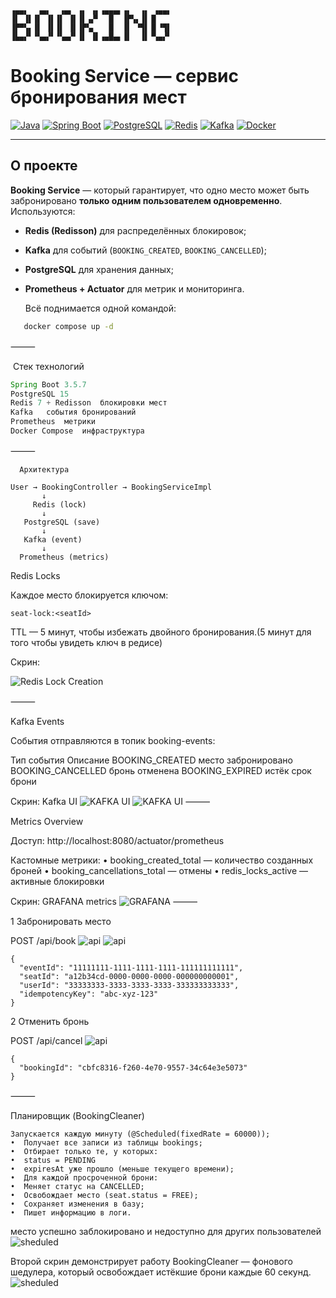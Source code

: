 ```
▗▄▄▖  ▗▄▖  ▗▄▖ ▗▖ ▗▖▗▄▄▄▖▗▖  ▗▖ ▗▄▄▖
▐▌ ▐▌▐▌ ▐▌▐▌ ▐▌▐▌▗▞▘  █  ▐▛▚▖▐▌▐▌   
▐▛▀▚▖▐▌ ▐▌▐▌ ▐▌▐▛▚▖   █  ▐▌ ▝▜▌▐▌▝▜▌
▐▙▄▞▘▝▚▄▞▘▝▚▄▞▘▐▌ ▐▌▗▄█▄▖▐▌  ▐▌▝▚▄▞▘
```



#   Booking Service — сервис бронирования мест

[![Java](https://img.shields.io/badge/Java-17-blue?logo=openjdk)](https://openjdk.org/)
[![Spring Boot](https://img.shields.io/badge/Spring_Boot-3.5.7-brightgreen?logo=springboot)](https://spring.io/projects/spring-boot)
[![PostgreSQL](https://img.shields.io/badge/PostgreSQL-15-blue?logo=postgresql)](https://www.postgresql.org/)
[![Redis](https://img.shields.io/badge/Redis-7-red?logo=redis)](https://redis.io/)
[![Kafka](https://img.shields.io/badge/Apache_Kafka-3.9-black?logo=apachekafka)](https://kafka.apache.org/)
[![Docker](https://img.shields.io/badge/Docker-Compose-blue?logo=docker)](https://docs.docker.com/compose/)

---

##  О проекте

**Booking Service** — который гарантирует,
что одно место может быть забронировано **только одним пользователем одновременно**.  
Используются:
- **Redis (Redisson)** для распределённых блокировок;
- **Kafka** для событий (`BOOKING_CREATED`, `BOOKING_CANCELLED`);
- **PostgreSQL** для хранения данных;
- **Prometheus + Actuator** для метрик и мониторинга.

   Всё поднимается одной командой:
```bash 
   docker compose up -d
```

⸻

 ️ Стек технологий

```Java 17	
Spring Boot 3.5.7	
PostgreSQL 15
Redis 7 + Redisson	блокировки мест
Kafka	события бронирований
Prometheus	метрики
Docker Compose	инфраструктура
```
⸻
```
  Архитектура

User → BookingController → BookingServiceImpl
       ↓
     Redis (lock)
       ↓
   PostgreSQL (save)
       ↓
   Kafka (event)
       ↓
  Prometheus (metrics)
```


  Redis Locks

Каждое место блокируется ключом:

```seat-lock:<seatId>```

TTL — 5 минут, чтобы избежать двойного бронирования.(5 минут для того чтобы увидеть ключ в редисе)

  Скрин:

![Redis Lock Creation](docs/images/redislock.png)

⸻

  Kafka Events

События отправляются в топик booking-events:

Тип события	Описание
BOOKING_CREATED	место забронировано
BOOKING_CANCELLED	бронь отменена
BOOKING_EXPIRED	истёк срок брони

  Скрин: Kafka UI
  ![KAFKA UI](docs/images/kafka.png)
  ![KAFKA UI](docs/images/consumer.png)
⸻

 Metrics Overview

Доступ:
  http://localhost:8080/actuator/prometheus

Кастомные метрики:
	•	booking_created_total — количество созданных броней
	•	booking_cancellations_total — отмены
	•	redis_locks_active — активные блокировки

  Скрин: GRAFANA metrics
  ![GRAFANA](docs/images/grafana.png)
⸻

1️ Забронировать место

POST /api/book
![api](docs/images/200.png)
![api](docs/images/2002.png)
```
{
  "eventId": "11111111-1111-1111-1111-111111111111",
  "seatId": "a12b34cd-0000-0000-0000-000000000001",
  "userId": "33333333-3333-3333-3333-333333333333",
  "idempotencyKey": "abc-xyz-123"
}
```

2️ Отменить бронь

POST /api/cancel
![api](docs/images/cancel.png)
```
{
  "bookingId": "cbfc8316-f260-4e70-9557-34c64e3e5073"
}
```
⸻

 Планировщик (BookingCleaner)
 ```
 Запускается каждую минуту (@Scheduled(fixedRate = 60000));
 •	Получает все записи из таблицы bookings;
 •	Отбирает только те, у которых:
 •	status = PENDING
 •	expiresAt уже прошло (меньше текущего времени);
 •	Для каждой просроченной брони:
 •	Меняет статус на CANCELLED;
 •	Освобождает место (seat.status = FREE);
 •	Сохраняет изменения в базу;
 •	Пишет информацию в логи.
```
место успешно заблокировано и недоступно для других пользователей
![sheduled](docs/images/sqlDloked409.png)

Второй скрин
демонстрирует работу BookingCleaner — фонового шедулера,
который освобождает истёкшие брони каждые 60 секунд.
![sheduled](docs/images/sheduled.png)
